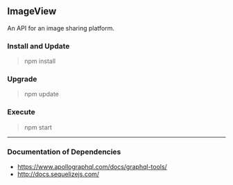 ## ImageView

An API for an image sharing platform.

### Install and Update

> npm install

<!-- > npm run migrate -->

<!-- > npm run db:seed -->

### Upgrade

> npm update

### Execute

> npm start

---

### Documentation of Dependencies

- https://www.apollographql.com/docs/graphql-tools/
- http://docs.sequelizejs.com/
